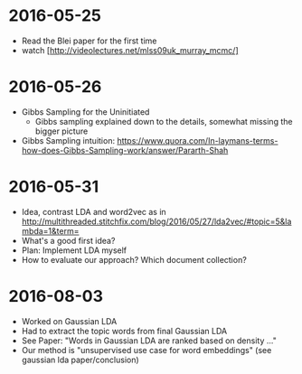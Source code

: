 # 2016-05-25
* Read the Blei paper for the first time
* watch [http://videolectures.net/mlss09uk_murray_mcmc/]

# 2016-05-26
* Gibbs Sampling for the Uninitiated
	* Gibbs sampling explained down to the details, somewhat missing the bigger picture
* Gibbs Sampling intuition: https://www.quora.com/In-laymans-terms-how-does-Gibbs-Sampling-work/answer/Pararth-Shah

# 2016-05-31
* Idea, contrast LDA and word2vec as in http://multithreaded.stitchfix.com/blog/2016/05/27/lda2vec/#topic=5&lambda=1&term=
* What's a good first idea?
* Plan: Implement LDA myself
* How to evaluate our approach? Which document collection?

# 2016-08-03
* Worked on Gaussian LDA
* Had to extract the topic words from final Gaussian LDA
* See Paper: "Words in Gaussian LDA are ranked based on density ..."
* Our method is "unsupervised use case for word embeddings" (see gaussian lda paper/conclusion)
